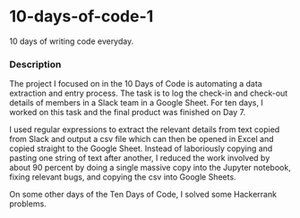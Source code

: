 # 10-days-of-code-1
10 days of writing code everyday. 

### Description
The project I focused on in the 10 Days of Code is automating a data extraction and entry process. The task is to log the check-in and check-out details of members in a Slack team in a Google Sheet. For ten days, I worked on this task and the final product was finished on Day 7. 

I used regular expressions to extract the relevant details from text copied from Slack and output a csv file which can then be opened in Excel and copied straight to the Google Sheet. Instead of laboriously copying and pasting one string of text after another, I reduced the work involved by about 90 percent by doing a single massive copy into the Jupyter notebook, fixing relevant bugs, and copying the csv into Google Sheets. 

On some other days of the Ten Days of Code, I solved some Hackerrank problems. 
